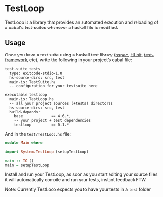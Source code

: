 # TestLoop

TestLoop is a library that provides an automated execution and
reloading of a cabal's test-suites whenever a haskell file is
modified.


## Usage

Once you have a test suite using a haskell test library ([hspec][hspec], [HUnit][hunit],
[test-framework][testframe], etc), write the following in your project's cabal file:

```cabal
test-suite tests
  type: exitcode-stdio-1.0
  hs-source-dirs: src, test
  main-is: TestSuite.hs
  -- configuration for your testsuite here

executable testloop
  main-is: TestLoop.hs
  -- all your project sources (+tests) directores
  hs-source-dirs: src, test
  build-depends:
    base             == 4.6.*,
    -- your project + test dependencies
    testloop         == 0.1.*
```

And in the `test/TestLoop.hs` file:

```haskell
module Main where

import System.TestLoop (setupTestLoop)

main :: IO ()
main = setupTestLoop
```

Install and run your TestLoop, as soon as you start editing your
source files it will automatically compile and run your tests, instant
feedback FTW.

Note: Currently TestLoop expects you to have your tests in a `test` folder

[hspec]: http://hspec.github.io/
[hunit]: http://hunit.sourceforge.net/HUnit-1.0/Guide.html
[testframe]: http://batterseapower.github.io/test-framework
